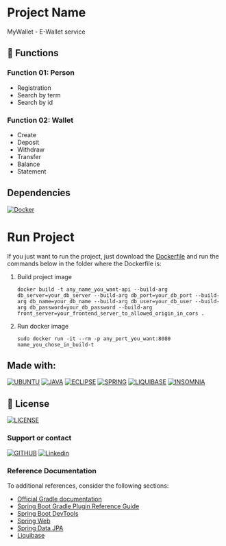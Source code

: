 # Project Name

MyWallet - E-Wallet service

## 🔧 Functions

### Function 01: Person
- Registration
- Search by term
- Search by id

### Function 02: Wallet
- Create 
- Deposit
- Withdraw
- Transfer
- Balance
- Statement

## Dependencies 

[![Docker](https://img.shields.io/badge/Docker-0395bf?style=for-the-badge&logo=docker&logoColor=white)](https://www.docker.com/)

# Run Project

If you just want to run the project, just download the [Dockerfile](Dockerfile) and run the commands below in the folder where the Dockerfile is:

1. Build project image 

    ```
    docker build -t any_name_you_want-api --build-arg db_server=your_db_server --build-arg db_port=your_db_port --build-arg db_name=your_db_name --build-arg db_user=your_db_user --build-arg db_password=your_db_password --build-arg front_server=your_frontend_server_to_allowed_origin_in_cors .
    ``` 

2. Run docker image

    ```
	sudo docker run -it --rm -p any_port_you_want:8080 name_you_chose_in_build-t
    ``` 

## Made with:
[![UBUNTU](https://img.shields.io/badge/Ubuntu-e95420?style=for-the-badge&logo=ubuntu&logoColor=white)](https://ubuntu.com/download)
[![JAVA](https://img.shields.io/badge/Java-cc0000?style=for-the-badge&logo=openjdk&logoColor=white)](https://www.java.com/)
[![ECLIPSE](https://img.shields.io/badge/Eclipse-2c2255?style=for-the-badge&logo=eclipse&logoColor=white)](https://www.eclipse.org/downloads/)
[![SPRING](https://img.shields.io/badge/Spring-6db33f?style=for-the-badge&logo=spring&logoColor=white)](https://spring.io/)
[![LIQUIBASE](https://img.shields.io/badge/Liquibase-ff3d00?style=for-the-badge&logo=liquibase&logoColor=white)](https://www.liquibase.org/)
[![INSOMNIA](https://img.shields.io/badge/Insomnia-6600d8?style=for-the-badge&logo=insomnia&logoColor=white)](https://insomnia.rest/)

## 🔖 License
[![LICENSE](https://img.shields.io/badge/Custom_GPL_3.0-E58080?style=for-the-badge&logo=bookstack&logoColor=white)](/LICENSE)

### Support or contact

[![GITHUB](https://img.shields.io/badge/Github-000000?style=for-the-badge&logo=github&logoColor=white)](https://github.com/dmarlon/)
[![Linkedin](https://img.shields.io/badge/LinkedIn-0077B5?style=for-the-badge&logo=linkedin&logoColor=white)](https://www.linkedin.com/in/marlon-dauernheimer-55278073/)

### Reference Documentation
To additional references, consider the following sections:

* [Official Gradle documentation](https://docs.gradle.org)
* [Spring Boot Gradle Plugin Reference Guide](https://docs.spring.io/spring-boot/docs/2.6.3/gradle-plugin/reference/html/)
* [Spring Boot DevTools](https://docs.spring.io/spring-boot/docs/2.6.3/reference/htmlsingle/#using-boot-devtools)
* [Spring Web](https://docs.spring.io/spring-boot/docs/2.6.3/reference/htmlsingle/#boot-features-developing-web-applications)
* [Spring Data JPA](https://docs.spring.io/spring-boot/docs/2.6.3/reference/htmlsingle/#boot-features-jpa-and-spring-data)
* [Liquibase](https://docs.liquibase.com/home.html)

